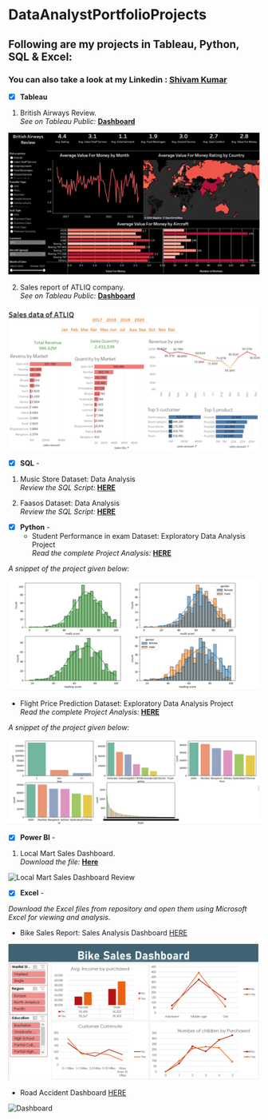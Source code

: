# DataAnalystPortfolioProjects
## Following are my projects in Tableau, Python, SQL & Excel:
### You can also take a look at my Linkedin : [Shivam Kumar](www.linkedin.com/in/shivamkumar5)

- [x] **Tableau** <br />
1. British Airways Review. <br />
*See on Tableau Public:* **[Dashboard](https://public.tableau.com/app/profile/shivam.kumar8742/viz/BritishAirwaysReview_17093175465620/Dashboard1?publish=yes)**

![British Airways Review](visual/British%20Airways%20Review.PNG)

2. Sales report of ATLIQ company. <br />
*See on Tableau Public:* **[Dashboard](https://public.tableau.com/app/profile/shivam.kumar8742/viz/SalesdataofATLIQcompany/Dashboard1?publish=yes)**

![Sales report of ATLIQ](visual/ATLIQ%20project.PNG)  


- [x] **SQL** - 
1. Music Store Dataset: Data Analysis <br />
*Review the SQL Script:* **[HERE](https://github.com/kumarshivam99/SQL_project/blob/main/Music%20_store_queries.sql)**<br />

2. Faasos Dataset: Data Analysis <br />
*Review the SQL Script:* **[HERE](https://github.com/kumarshivam99/SQL_project/blob/main/fassos_dataset_queries.sql)**<br />


- [x] **Python** - 
  - Student Performance in exam Dataset: Exploratory Data Analysis Project <br />
*Read the complete Project Analysis:* **[HERE](https://github.com/kumarshivam99/EDA_using_python/blob/main/EDA_Students_Performance_Indicator.ipynb)**<br />

*A snippet of the project given below:*

![Some snippet](visual/Student_performance_EDA.PNG)

- Flight Price Prediction Dataset: Exploratory Data Analysis Project <br />
*Read the complete Project Analysis:* **[HERE](https://github.com/kumarshivam99/EDA_using_python/blob/main/Flight_Price_Prediction.ipynb)**<br />

*A snippet of the project given below:*

![Some snippet](visual/Flight_price_EDA.PNG)

- [x] **Power BI** - <br />
1. Local Mart Sales Dashboard. <br />
*Download the file:* **[Here](https://github.com/kumarshivam99/PowerBI-Projects/blob/main/Local_Mart_Sales_Dashboard.pbix)**

![Local Mart Sales Dashboard Review](https://github.com/kumarshivam99/DataAnalystPortfolioProjects/blob/main/visual/Local_Mart_Sales.PNG)



- [x] **Excel** - 

*Download the Excel files from repository and open them using Microsoft Excel for viewing and analysis.*


- Bike Sales Report: Sales Analysis Dashboard [HERE](https://github.com/kumarshivam99/Excel-Project) <br />

![Dashboard](visual/Bike%20sales%20dataset.PNG) <br />

- Road Accident Dashboard [HERE](https://docs.google.com/spreadsheets/d/1eDS-_PGXWA4t7YVNqRGyY7hwompxW-_2/edit?usp=sharing&ouid=114920734155400360383&rtpof=true&sd=true) <br />

![Dashboard](https://github.com/kumarshivam99/DataAnalystPortfolioProjects/blob/main/visual/Road_accident.PNG)
